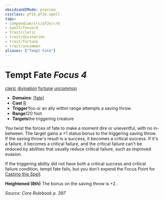```yaml
---
obsidianUIMode: preview
cssclass: pf2e,pf2e-spell
tags:
- compendium/src/pf2e/crb
- spell/focus/4
- trait/cleric
- trait/divination
- trait/fortune
- trait/uncommon
aliases: ["Tempt Fate"]
---
```

# Tempt Fate *Focus 4*   
[cleric](../../Rules/traits/cleric.md)  [divination](../../Rules/traits/divination.md)  [fortune](../../Rules/traits/fortune.md)  [uncommon](../../Rules/traits/uncommon.md)  

- **Domains**: [[fate](../setting/domains.md#Fate)]
- **Cast** [R](../../Rules/core-rulebook/chapter-9-playing-the-game.md#Actions "Reaction") 
- **Trigger**You or an ally within range attempts a saving throw.
- **Range**120 foot
- **Targets**the triggering creature

You twist the forces of fate to make a moment dire or uneventful, with no in-between. The target gains a +1 status bonus to the triggering saving throw. If the saving throw's result is a success, it becomes a critical success. If it's a failure, it becomes a critical failure, and the critical failure can't be reduced by abilities that usually reduce critical failure, such as improved evasion.

If the triggering ability did not have both a critical success and critical failure condition, tempt fate fails, but you don't expend the Focus Point for [Casting this Spell](../../Rules/actions/cast-a-spell.md).

**Heightened (8th)** The bonus on the saving throw is +2.

*Source: Core Rulebook p. 397*